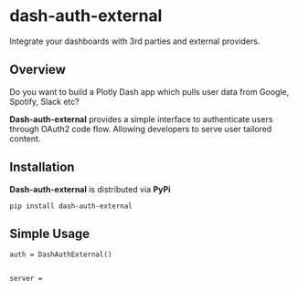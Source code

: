 # dash-auth-external

 Integrate your dashboards with 3rd parties and external providers. 

## Overview

Do you want to build a Plotly Dash app which pulls user data from Google, Spotify, Slack etc?

**Dash-auth-external** provides a simple interface to authenticate users through OAuth2 code flow. Allowing developers to serve user tailored content. 

## Installation
**Dash-auth-external** is distributed via **PyPi**

``` 
pip install dash-auth-external
```
## Simple Usage
```
auth = DashAuthExternal()


server = 





```






